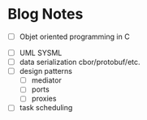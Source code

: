 # Blog Notes

-[ ] Objet oriented programming in C
*[ ] UML SYSML
*[ ] data serialization cbor/protobuf/etc.
*[ ] design patterns
	*[ ] mediator
	*[ ] ports
	*[ ] proxies
*[ ] task scheduling
